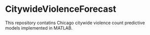 # CitywideViolenceForecast
This repository contatins Chicago citywide violence count predictive models implemented in MATLAB.
